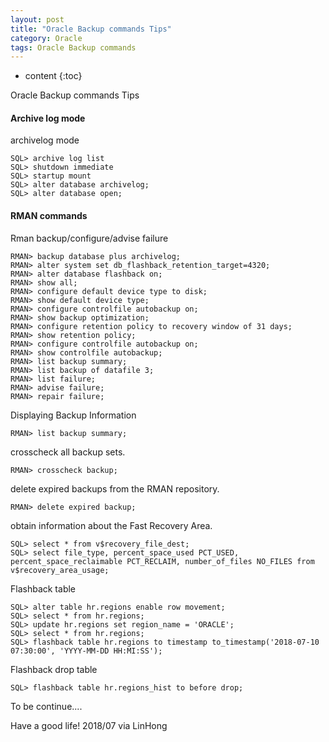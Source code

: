 ```yaml
---
layout: post
title: "Oracle Backup commands Tips"
category: Oracle
tags: Oracle Backup commands
---
```


* content
{:toc}




Oracle Backup commands Tips

#### Archive log mode

archivelog mode

	SQL> archive log list
	SQL> shutdown immediate
	SQL> startup mount
	SQL> alter database archivelog;
	SQL> alter database open;









#### RMAN commands

Rman backup/configure/advise failure

	RMAN> backup database plus archivelog;
	RMAN> alter system set db_flashback_retention_target=4320;
	RMAN> alter database flashback on;
	RMAN> show all;
	RMAN> configure default device type to disk;
	RMAN> show default device type;
	RMAN> configure controlfile autobackup on;
	RMAN> show backup optimization;
	RMAN> configure retention policy to recovery window of 31 days;
	RMAN> show retention policy;
	RMAN> configure controlfile autobackup on;
	RMAN> show controlfile autobackup;
	RMAN> list backup summary;
	RMAN> list backup of datafile 3;
	RMAN> list failure;
	RMAN> advise failure;
	RMAN> repair failure;


Displaying Backup Information

	RMAN> list backup summary;

crosscheck all backup sets.

	RMAN> crosscheck backup;

delete expired backups from the RMAN repository.

	RMAN> delete expired backup;

obtain information about the Fast Recovery Area.

	SQL> select * from v$recovery_file_dest;
	SQL> select file_type, percent_space_used PCT_USED, percent_space_reclaimable PCT_RECLAIM, number_of_files NO_FILES from v$recovery_area_usage;

Flashback table

	SQL> alter table hr.regions enable row movement;
	SQL> select * from hr.regions;
	SQL> update hr.regions set region_name = 'ORACLE';
	SQL> select * from hr.regions;
	SQL> flashback table hr.regions to timestamp to_timestamp('2018-07-10 07:30:00', 'YYYY-MM-DD HH:MI:SS');

Flashback drop table

	SQL> flashback table hr.regions_hist to before drop;



To be continue....

Have a good life! 2018/07 via LinHong


